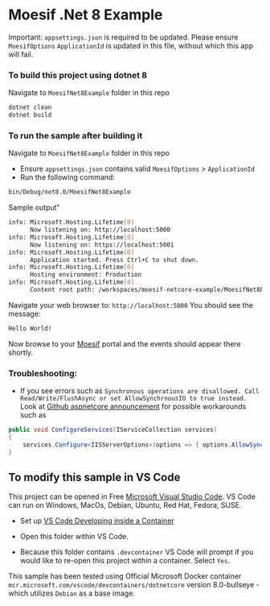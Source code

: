 # Moesif .Net 8 Example

Important: `appsettings.json` is required to be updated. Please ensure `MoesifOptions` `ApplicationId` is updated in this file, without which this app will fail.

### To build this project using dotnet 8

Navigate to `MoesifNet8Example` folder in this repo

```sh
dotnet clean
dotnet build
```

### To run the sample after building it

Navigate to `MoesifNet8Example` folder in this repo
* Ensure `appsettings.json` contains valid `MoesifOptions` > `ApplicationId`
* Run the following command:

```sh
bin/Debug/net8.0/MoesifNet8Example
```

Sample output"
```sh
info: Microsoft.Hosting.Lifetime[0]
      Now listening on: http://localhost:5000
info: Microsoft.Hosting.Lifetime[0]
      Now listening on: https://localhost:5001
info: Microsoft.Hosting.Lifetime[0]
      Application started. Press Ctrl+C to shut down.
info: Microsoft.Hosting.Lifetime[0]
      Hosting environment: Production
info: Microsoft.Hosting.Lifetime[0]
      Content root path: /workspaces/moesif-netcore-example/MoesifNet8Example
```
Navigate your web browser to: `http://localhost:5000`
You should see the message:
```sh
Hello World!
```
Now browse to your [Moesif](https://www.moesif.com) portal and the events should appear there shortly.

### Troubleshooting:
* If you see errors such as `Synchronous operations are disallowed. Call Read/Write/FlushAsync or set AllowSynchrnousIO to true instead.`
Look at [Github aspnetcore announcement](https://github.com/dotnet/aspnetcore/issues/7644) for possible workarounds such as 
```C#
public void ConfigureServices(IServiceCollection services)
{
    services.Configure<IISServerOptions>(options => { options.AllowSynchronousIO = true;});
}
```

## To modify this sample in VS Code

This project can be opened in Free [Microsoft Visual Studio Code](https://code.visualstudio.com/). VS Code can run on Windows, MacOs, Debian, Ubuntu, Red Hat, Fedora, SUSE. 

* Set up [VS Code Developing inside a Container](https://code.visualstudio.com/docs/remote/containers)

* Open this folder within VS Code.

* Because this folder contains `.devcontainer` VS Code will prompt if you would like to re-open this project within a container. Select `Yes`.

This sample has been tested using Official Microsoft Docker container `mcr.microsoft.com/vscode/devcontainers/dotnetcore` version 8.0-bullseye - which utilizes `Debian` as a base image.